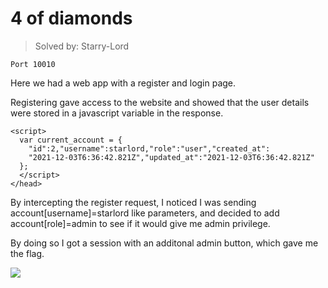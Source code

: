# 4 of diamonds

> Solved by: Starry-Lord


    Port 10010

Here we had a web app with a register and login page.

Registering gave access to the website and showed that the user details were stored in a javascript variable in the response.


    <script>
      var current_account = {
        "id":2,"username":starlord,"role":"user","created_at":
        "2021-12-03T6:36:42.821Z","updated_at":"2021-12-03T6:36:42.821Z"
      };
      </script>
    </head>

By intercepting the register request, I noticed I was sending account[username]=starlord like parameters, and decided to add account[role]=admin to see if it would give me admin privilege.

By doing so I got a session with an additonal admin button, which gave me the flag.


![](https://i.imgur.com/dwZKwNy.png)


 

